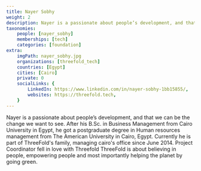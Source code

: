 ```yaml
---
title: Nayer Sobhy
weight: 2
description: Nayer is a passionate about people’s development, and that we can be the change we want to see.
taxonomies:
    people: [nayer_sobhy]
    memberships: [tech]
    categories: [foundation]
extra:
    imgPath: nayer_sobhy.jpg
    organizations: [threefold_tech]
    countries: [Egypt]
    cities: [Cairo]
    private: 0
    socialLinks: {
        LinkedIn: https://www.linkedin.com/in/nayer-sobhy-1bb15855/,
        websites: https://threefold.tech,
    }
---
```


Nayer is a passionate about people’s development, and that we can be the change we want to see. After his B.Sc. in Business Management from Cairo University in Egypt, he got a postgraduate degree in Human resources management from The American University in Cairo, Egypt. Currently he is part of ThreeFold's family, managing cairo's office since June 2014. Project Coordinator fell in love with Threefold ThreeFold is about believing in people, empowering people and most importantly helping the planet by going green.
